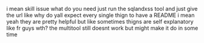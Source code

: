 i mean skill issue what do you need just run the sqlandxss tool and just give the url like why do yall expect every single thign to have a README i mean yeah they are pretty helpful but like sometimes thigns are self explanatory like fr guys wth? the multitool still doesnt work but might make it do in some time

